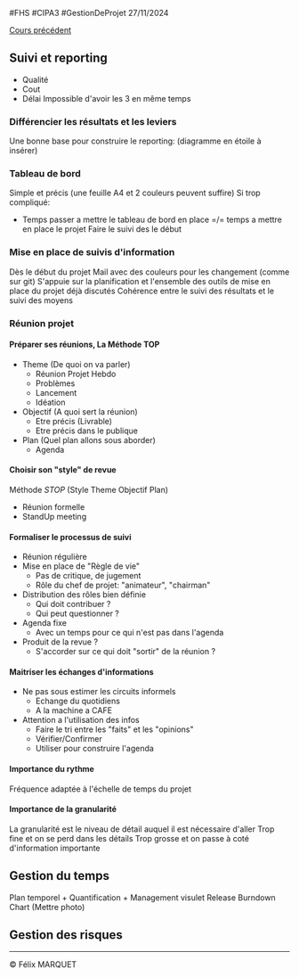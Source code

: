 #FHS #CIPA3 #GestionDeProjet
27/11/2024

[Cours précédent](Gestion%20de%20projet%20Cours%202.md)
## Suivi et reporting
- Qualité
- Cout
- Délai
Impossible d'avoir les 3 en même temps
### Différencier les **résultats** et les **leviers**
Une bonne base pour construire le reporting:
(diagramme en étoile à insérer)

### Tableau de bord
Simple et précis (une feuille A4 et 2 couleurs peuvent suffire)
Si trop compliqué:
- Temps passer a mettre le tableau de bord en place =/= temps a mettre en place le projet
Faire le suivi des le début
### Mise en place de suivis d'information
Dès le début du projet
Mail avec des couleurs pour les changement (comme sur git)
S'appuie sur la planification et l'ensemble des outils de mise en place du projet déjà discutés
Cohérence entre le suivi des résultats et le suivi des moyens
### Réunion projet
#### Préparer ses réunions, La Méthode TOP
- Theme (De quoi on va parler)
	- Réunion Projet Hebdo
	- Problèmes
	- Lancement
	- Idéation
- Objectif (A quoi sert la réunion)
	- Etre précis (Livrable)
	- Etre précis dans le publique
- Plan (Quel plan allons sous aborder)
	- Agenda
#### Choisir son "style" de revue
Méthode *STOP* (Style Theme Objectif Plan)
- Réunion formelle
- StandUp meeting
#### Formaliser le processus de suivi
- Réunion régulière
- Mise en place de "Règle de vie"
	- Pas de critique, de jugement
	- Rôle du chef de projet: "animateur", "chairman"
- Distribution des rôles bien définie
	- Qui doit contribuer ?
	- Qui peut questionner ?
- Agenda fixe
	- Avec un temps pour ce qui n'est pas dans l'agenda
- Produit de la revue ?
	- S'accorder sur ce qui doit "sortir" de la réunion ?
#### Maitriser les échanges d'informations
- Ne pas sous estimer les circuits informels
	- Echange du quotidiens
	- A la machine a CAFE
- Attention a l'utilisation des infos
	- Faire le tri entre les "faits" et les "opinions"
	- Vérifier/Confirmer
	- Utiliser pour construire l'agenda
#### Importance du rythme
Fréquence adaptée à l'échelle de temps du projet
#### Importance de la granularité
La granularité est le niveau de détail auquel il est nécessaire d'aller
Trop fine et on se perd dans les détails
Trop grosse et on passe à coté d'information importante
## Gestion du temps
Plan temporel + Quantification + Management visulet
Release Burndown Chart 
(Mettre photo)
## Gestion des risques


---
&copy; Félix MARQUET
